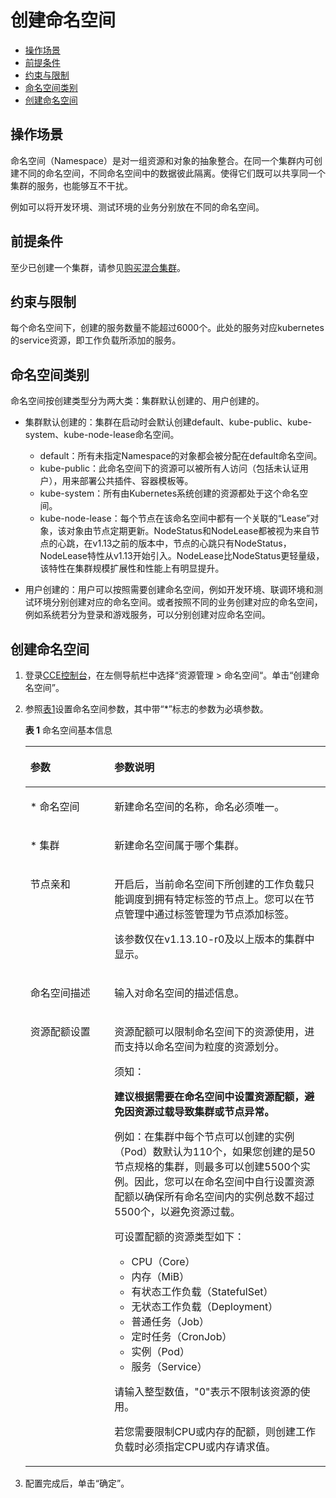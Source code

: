 # 创建命名空间<a name="cce_01_0278"></a>

-   [操作场景](#section798858182710)
-   [前提条件](#section812825881312)
-   [约束与限制](#section21791218165310)
-   [命名空间类别](#section15162183815147)
-   [创建命名空间](#section1089753617465)

## 操作场景<a name="section798858182710"></a>

命名空间（Namespace）是对一组资源和对象的抽象整合。在同一个集群内可创建不同的命名空间，不同命名空间中的数据彼此隔离。使得它们既可以共享同一个集群的服务，也能够互不干扰。

例如可以将开发环境、测试环境的业务分别放在不同的命名空间。

## 前提条件<a name="section812825881312"></a>

至少已创建一个集群，请参见[购买混合集群](购买混合集群.md)。

## 约束与限制<a name="section21791218165310"></a>

每个命名空间下，创建的服务数量不能超过6000个。此处的服务对应kubernetes的service资源，即工作负载所添加的服务。

## 命名空间类别<a name="section15162183815147"></a>

命名空间按创建类型分为两大类：集群默认创建的、用户创建的。

-   集群默认创建的：集群在启动时会默认创建default、kube-public、kube-system、kube-node-lease命名空间。
    -   default：所有未指定Namespace的对象都会被分配在default命名空间。
    -   kube-public：此命名空间下的资源可以被所有人访问（包括未认证用户），用来部署公共插件、容器模板等。
    -   kube-system：所有由Kubernetes系统创建的资源都处于这个命名空间。
    -   kube-node-lease：每个节点在该命名空间中都有一个关联的“Lease”对象，该对象由节点定期更新。NodeStatus和NodeLease都被视为来自节点的心跳，在v1.13之前的版本中，节点的心跳只有NodeStatus，NodeLease特性从v1.13开始引入。NodeLease比NodeStatus更轻量级，该特性在集群规模扩展性和性能上有明显提升。

-   用户创建的：用户可以按照需要创建命名空间，例如开发环境、联调环境和测试环境分别创建对应的命名空间。或者按照不同的业务创建对应的命名空间，例如系统若分为登录和游戏服务，可以分别创建对应命名空间。

## 创建命名空间<a name="section1089753617465"></a>

1.  登录[CCE控制台](https://console.huaweicloud.com/cce2.0/?utm_source=helpcenter)，在左侧导航栏中选择“资源管理 \> 命名空间“。单击“创建命名空间”。
2.  参照[表1](#table5523151617575)设置命名空间参数，其中带“\*”标志的参数为必填参数。

    **表 1**  命名空间基本信息

    <a name="table5523151617575"></a>
    <table><thead align="left"><tr id="row145240162572"><th class="cellrowborder" valign="top" width="28.000000000000004%" id="mcps1.2.3.1.1"><p id="p105244162578"><a name="p105244162578"></a><a name="p105244162578"></a>参数</p>
    </th>
    <th class="cellrowborder" valign="top" width="72%" id="mcps1.2.3.1.2"><p id="p14525016155719"><a name="p14525016155719"></a><a name="p14525016155719"></a>参数说明</p>
    </th>
    </tr>
    </thead>
    <tbody><tr id="row835519426223"><td class="cellrowborder" valign="top" width="28.000000000000004%" headers="mcps1.2.3.1.1 "><p id="p1964374702211"><a name="p1964374702211"></a><a name="p1964374702211"></a>* 命名空间</p>
    </td>
    <td class="cellrowborder" valign="top" width="72%" headers="mcps1.2.3.1.2 "><p id="p14644047132219"><a name="p14644047132219"></a><a name="p14644047132219"></a>新建命名空间的名称，命名必须唯一。</p>
    </td>
    </tr>
    <tr id="row20525816195710"><td class="cellrowborder" valign="top" width="28.000000000000004%" headers="mcps1.2.3.1.1 "><p id="p1252581665718"><a name="p1252581665718"></a><a name="p1252581665718"></a>* 集群</p>
    </td>
    <td class="cellrowborder" valign="top" width="72%" headers="mcps1.2.3.1.2 "><p id="p152571695714"><a name="p152571695714"></a><a name="p152571695714"></a>新建命名空间属于哪个集群。</p>
    </td>
    </tr>
    <tr id="row16199155910240"><td class="cellrowborder" valign="top" width="28.000000000000004%" headers="mcps1.2.3.1.1 "><p id="p320005972414"><a name="p320005972414"></a><a name="p320005972414"></a>节点亲和</p>
    </td>
    <td class="cellrowborder" valign="top" width="72%" headers="mcps1.2.3.1.2 "><p id="p9200105914249"><a name="p9200105914249"></a><a name="p9200105914249"></a>开启后，当前命名空间下所创建的工作负载只能调度到拥有特定标签的节点上。您可以在节点管理中通过标签管理为节点添加标签。</p>
    <p id="p18886183710257"><a name="p18886183710257"></a><a name="p18886183710257"></a>该参数仅在v1.13.10-r0及以上版本的集群中显示。</p>
    </td>
    </tr>
    <tr id="row75251516185711"><td class="cellrowborder" valign="top" width="28.000000000000004%" headers="mcps1.2.3.1.1 "><p id="p19525016125713"><a name="p19525016125713"></a><a name="p19525016125713"></a>命名空间描述</p>
    </td>
    <td class="cellrowborder" valign="top" width="72%" headers="mcps1.2.3.1.2 "><p id="p1452519163573"><a name="p1452519163573"></a><a name="p1452519163573"></a>输入对命名空间的描述信息。</p>
    </td>
    </tr>
    <tr id="row18506114684111"><td class="cellrowborder" valign="top" width="28.000000000000004%" headers="mcps1.2.3.1.1 "><p id="p7506164613417"><a name="p7506164613417"></a><a name="p7506164613417"></a>资源配额设置</p>
    </td>
    <td class="cellrowborder" valign="top" width="72%" headers="mcps1.2.3.1.2 "><p id="p10506204644111"><a name="p10506204644111"></a><a name="p10506204644111"></a>资源配额可以限制命名空间下的资源使用，进而支持以命名空间为粒度的资源划分。</p>
    <div class="notice" id="note9166152113399"><a name="note9166152113399"></a><a name="note9166152113399"></a><span class="noticetitle"> 须知： </span><div class="noticebody"><p id="p34209545238"><a name="p34209545238"></a><a name="p34209545238"></a><strong id="b1559604232410"><a name="b1559604232410"></a><a name="b1559604232410"></a>建议根据需要在命名空间中设置资源配额，避免因资源过载导致集群或节点异常。</strong></p>
    <p id="p2167521123914"><a name="p2167521123914"></a><a name="p2167521123914"></a>例如：在集群中每个节点可以创建的实例（Pod）数默认为110个，如果您创建的是50节点规格的集群，则最多可以创建5500个实例。因此，您可以在命名空间中自行设置资源配额以确保所有命名空间内的实例总数不超过5500个，以避免资源过载。</p>
    </div></div>
    <p id="p1771582811344"><a name="p1771582811344"></a><a name="p1771582811344"></a>可设置配额的资源类型如下：</p>
    <a name="ul317025883515"></a><a name="ul317025883515"></a><ul id="ul317025883515"><li>CPU（Core）</li><li>内存（MiB）</li><li>有状态工作负载（StatefulSet）</li><li>无状态工作负载（Deployment）</li><li>普通任务（Job）</li><li>定时任务（CronJob）</li><li>实例（Pod）</li><li>服务（Service）</li></ul>
    <p id="p1736061143918"><a name="p1736061143918"></a><a name="p1736061143918"></a>请输入整型数值，"0"表示不限制该资源的使用。</p>
    <p id="p7221053123614"><a name="p7221053123614"></a><a name="p7221053123614"></a>若您需要限制CPU或内存的配额，则创建工作负载时必须指定CPU或内存请求值。</p>
    </td>
    </tr>
    </tbody>
    </table>

3.  配置完成后，单击“确定”。

